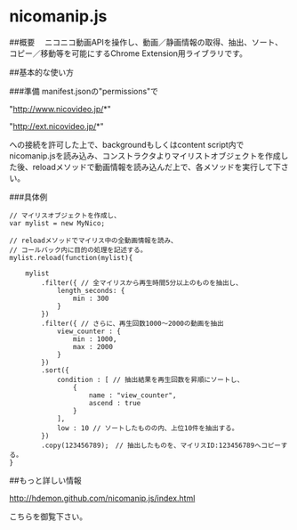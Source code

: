 # nicomanip.js

##概要
　ニコニコ動画APIを操作し、動画／静画情報の取得、抽出、ソート、コピー／移動等を可能にするChrome Extension用ライブラリです。

##基本的な使い方

###準備
manifest.jsonの"permissions"で

"http://www.nicovideo.jp/*" 

"http://ext.nicovideo.jp/*"

への接続を許可した上で、backgroundもしくはcontent script内でnicomanip.jsを読み込み、コンストラクタよりマイリストオブジェクトを作成した後、reloadメソッドで動画情報を読み込んだ上で、各メソッドを実行して下さい。

###具体例
~~~~
// マイリスオブジェクトを作成し、	
var mylist = new MyNico;

// reloadメソッドでマイリス中の全動画情報を読み、
// コールバック内に目的の処理を記述する。	
mylist.reload(function(mylist){

	mylist
		.filter({ // 全マイリスから再生時間5分以上のものを抽出し、
			length_seconds: {
				min : 300
			}
		}) 
		.filter({ // さらに、再生回数1000～2000の動画を抽出
			view_counter : {
				min : 1000,
				max : 2000
			}
		}) 
		.sort({
			condition :	[ // 抽出結果を再生回数を昇順にソートし、
				{
					name : "view_counter",
					ascend : true
				}
			],
			low : 10 // ソートしたものの内、上位10件を抽出する。
		})
		.copy(123456789);　// 抽出したものを、マイリスID:123456789へコピーする。
}
~~~~

##もっと詳しい情報

http://hdemon.github.com/nicomanip.js/index.html

こちらを御覧下さい。